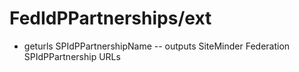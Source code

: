 # FedIdPPartnerships/ext
* geturls SPIdPPartnershipName -- outputs SiteMinder Federation SPIdPPartnership URLs
